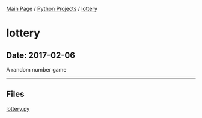 [Main Page](/) / [Python Projects](/python) / [lottery](/python/2017-02-06_lottery)

# lottery

## Date: 2017-02-06

A random number game

-----

## Files

[lottery.py](lottery.py)